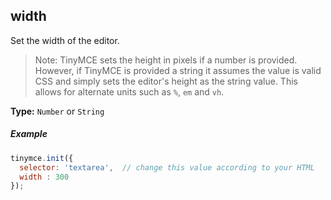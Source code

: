 ## width

Set the width of the editor.

> Note: TinyMCE sets the height in pixels if a number is provided. However, if TinyMCE is provided a string it assumes the value is valid CSS and simply sets the editor's height as the string value. This allows for alternate units such as `%`, `em` and `vh`. 

**Type:** `Number` or `String`

##### Example

```js
tinymce.init({
  selector: 'textarea',  // change this value according to your HTML
  width : 300
});
